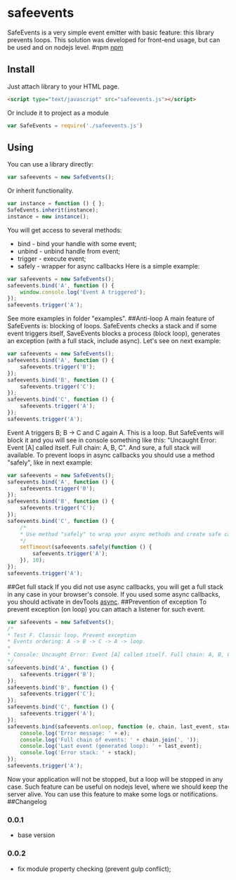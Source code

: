 # safeevents
SafeEvents is a very simple event emitter with basic feature: this library prevents loops. This solution was developed for front-end usage, but can be used and on nodejs level.
#npm
[npm](https://www.npmjs.com/package/safeevents) 
## Install
Just attach library to your HTML page.
```html
<script type="text/javascript" src="safeevents.js"></script>
```
Or include it to project as a module
```javascript
var SafeEvents = require('./safeevents.js')
```
## Using
You can use a library directly:
```javascript
var safeevents = new SafeEvents();
```
Or inherit functionality.
```javascript
var instance = function () { };
SafeEvents.inherit(instance);
instance = new instance();
```
You will get access to several methods:
* bind - bind your handle with some event;
* unbind - unbind handle from event;
* trigger - execute event;
* safely - wrapper for async callbacks
Here is a simple example:
```javascript
var safeevents = new SafeEvents();
safeevents.bind('A', function () {
    window.console.log('Event A triggered');
});
safeevents.trigger('A');
```
See more examples in folder "examples".
##Anti-loop
A main feature of SafeEvents is: blocking of loops. SafeEvents checks a stack and if some event triggers itself, SaveEvents blocks a process (block loop), generates an exception (with a full stack, include async).
Let's see on next example:
```javascript
var safeevents = new SafeEvents();
safeevents.bind('A', function () {
    safeevents.trigger('B');
});
safeevents.bind('B', function () {
    safeevents.trigger('C');
});
safeevents.bind('C', function () {
    safeevents.trigger('A');
});
safeevents.trigger('A');
```
Event A triggers B; B -> C and C again A. This is a loop. But SafeEvents will block it and you will see in console something like this: "Uncaught Error: Event [A] called itself. Full chain: A, B, C". And sure, a full stack will available.
To prevent loops in async callbacks you should use a method "safely", like in next example:
```javascript
var safeevents = new SafeEvents();
safeevents.bind('A', function () {
    safeevents.trigger('B');
});
safeevents.bind('B', function () {
    safeevents.trigger('C');
});
safeevents.bind('C', function () {
    /*
    * Use method "safely" to wrap your async methods and create safe callback.
    */
    setTimeout(safeevents.safely(function () {
        safeevents.trigger('A');
    }), 10);
});
safeevents.trigger('A');
```
##Get full stack
If you did not use async callbacks, you will get a full stack in any case in your browser's console. If you used some async callbacks, you should activate in devTools [async](https://developers.google.com/web/tools/chrome-devtools/javascript/step-code#enable_the_async_call_stack).
##Prevention of exception
To prevent exception (on loop) you can attach a listener for such event.
```javascript
var safeevents = new SafeEvents();
/*
* Test F. Classic loop. Prevent exception
* Events ordering: A -> B -> C -> A -> loop.
*
* Console: Uncaught Error: Event [A] called itself. Full chain: A, B, C
*/
safeevents.bind('A', function () {
    safeevents.trigger('B');
});
safeevents.bind('B', function () {
    safeevents.trigger('C');
});
safeevents.bind('C', function () {
    safeevents.trigger('A');
});
safeevents.bind(safeevents.onloop, function (e, chain, last_event, stack) {
    console.log('Error message: ' + e);
    console.log('Full chain of events: ' + chain.join(', '));
    console.log('Last event (generated loop): ' + last_event);
    console.log('Error stack: ' + stack);
});
safeevents.trigger('A');
```
Now your application will not be stopped, but a loop will be stopped in any case. Such feature can be useful on nodejs level, where we should keep the server alive. You can use this feature to make some logs or notifications. 
##Changelog
### 0.0.1
* base version

### 0.0.2
* fix module property checking (prevent gulp conflict);
